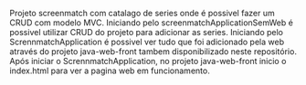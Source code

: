 Projeto screenmatch com catalago de series onde é possivel fazer um CRUD com modelo MVC.
Iniciando pelo screenmatchApplicationSemWeb é possivel utilizar CRUD do projeto para adicionar as series.
Iniciando pelo ScrennmatchApplication é possivel ver tudo que foi adicionado pela web através do projeto java-web-front tambem disponibilizado neste repositório.
Após iniciar o ScrennmatchApplication, no projeto java-web-front inicio o index.html para ver a pagina web em funcionamento.
